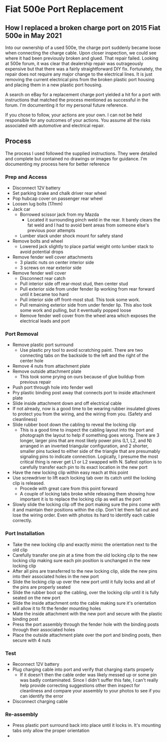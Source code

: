 # Fiat 500e Port Replacement
## How I replaced a broken charge port on 2015 Fiat 500e in May 2021
Into our ownership of a used 500e, the charge port suddenly became loose when connecting the charge cable.  Upon closer inspection, we could see where it had been previously broken and glued.  That repair failed.  Looking at 500e forum, it was clear that dealership repair was outrageously expensive but that there was a fairly straightforward DIY fix.  Fortunately, the repair does not require any major change to the electrical lines.  It is just removing the current electrical pins from the broken plastic port housing and placing them in a new plastic port housing.

A search on eBay for a replacement charge port yielded a hit for a port with instructions that matched the process mentioned as successful in the forum.  I'm documenting it for my personal future reference.

If you chose to follow, your actions are your own.  I can not be held responsible for any outcomes of your actions.  You assume all the risks associated with automotive and electrical repair.

## Process
The process I used followed the supplied instructions.  They were detailed and complete but contained no drawings or images for guidance.  I'm documenting my process here for better reference

### Prep and Access
- Disconnect 12V battery
- Set parking brake and chalk driver rear wheel
- Pop hubcap cover on passenger rear wheel
- Loosen lug bolts (17mm)
- Jack car
  - Borrowed scissor jack from my Mazda
    - Located it surrounding pinch weld in the rear.  It barely clears the fat weld and I had to avoid bent areas from someone else's previous poor attempts
  - Lumber stack under shock mount for safety stand
- Remove bolts and wheel
  - Lowered jack slightly to place partial weight onto lumber stack to avoid potential drops
- Remove fender well cover attachments
  - 3 plastic nuts on center interior side
  - 3 screws on rear exterior side
- Remove fender well cover
  - Disconnect rear catch
  - Pull interior side off rear-most stud, then center stud
  - Pull exterior side from under fender lip working from rear forward until it became too hard
  - Pull interior side off front-most stud.  This took some work.
  - Pull remaining exterior side from under fender lip.  This also took some work and pulling, but it eventually popped loose
  - Remove fender well cover from the wheel area which exposes the electrical leads and port

### Port Removal
- Remove plastic port surround
  - Use plastic pry tool to avoid scratching paint.  There are two connecting tabs on the backside to the left and the right of the center hole
- Remove 4 nuts from attachment plate
- Remove outside attachment plate
  - This took some prying on ours because of glue buildup from previous repair
- Push port through hole into fender well
- Pry plastic binding post away that connects port to inside attachment plate
- Slide inside attachment down and off electrical cable
- If not already, now is a good time to be wearing rubber insulated gloves to protect you from the wiring, and the wiring from you. (Safety and cleanliness)
- Slide rubber boot down the cabling to reveal the locking clip
  - This is a good time to inspect the cabling layout into the port and photograph the layout to help if something goes wrong. There are 3 longer, larger pins that are most likely power pins (L1, L2, and N) arranged in an inverted triangular configuration, and 2 shorter, smaller pins tucked to either side of the triangle that are presumably signaling pins to indicate connection.  Logically, I presume the most critical thing is never get L1 or L2 swapped with N.  Safest option is to carefully transfer each pin to its exact location in the new port
- Have the new locking clip within easy reach at this point
- Use screwdriver to lift each locking tab over its catch until the locking clip is released.
  - Procede with great care from this point forward
  - A couple of locking tabs broke while releasing them showing how important it is to replace the locking clip as well as the port
- Slowly slide the locking clip off the port making sure the pins come with it and maintain their positions within the clip.  Don't let them fall out and lose the wiring order.  Even with photos its hard to identify each cable correctly.

### Port Installation
- Take the new locking clip and exactly mimic the orientation next to the old clip
- Carefully transfer one pin at a time from the old locking clip to the new locking clip making sure each pin position is unchanged in the new locking clip
- After all pins are transferred to the new locking clip, slide the new pins into their associated holes in the new port
- Slide the locking clip up over the new port until it fully locks and all of the pins are properly seated
- Slide the rubber boot up the cabling, over the locking clip until it is fully seated on the new port
- Slide the inside attachment onto the cable making sure it's orientation will allow it to fit the fender mounting holes
- Mate the inside attachment with the new port and secure with the plastic binding post
- Press the port assembly through the fender hole with the binding posts through their associated holes
- Place the outside attachment plate over the port and binding posts, then secure with 4 nuts

### Test
- Reconnect 12V battery
- Plug charging cable into port and verify that charging starts properly
  - If it doesn't then the cable order was likely messed up or some pin was badly contaminated.  Since I didn't suffer this fate, I can't really help provide correcting suggestions other then inspect for cleanliness and compare your assembly to your photos to see if you can identify the error
- Disconnect charging cable

### Re-assembly
- Press plastic port surround back into place until it locks in.  It's mounting tabs only allow the proper orientation
- 

